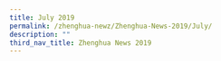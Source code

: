 ```yaml
---
title: July 2019
permalink: /zhenghua-newz/Zhenghua-News-2019/July/
description: ""
third_nav_title: Zhenghua News 2019
---
```

